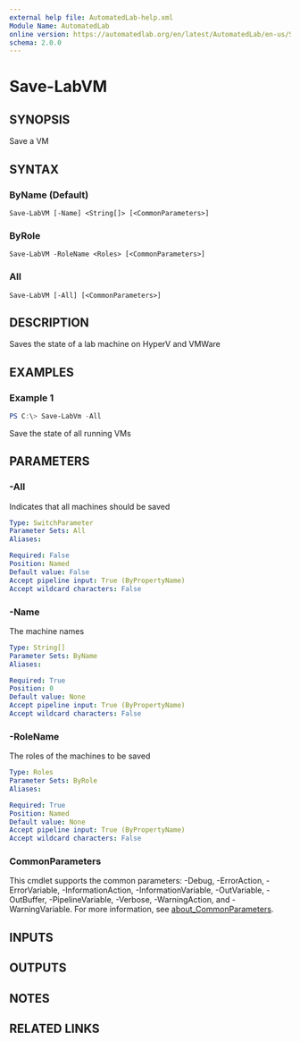 ```yaml
---
external help file: AutomatedLab-help.xml
Module Name: AutomatedLab
online version: https://automatedlab.org/en/latest/AutomatedLab/en-us/Save-LabVM
schema: 2.0.0
---
```


# Save-LabVM

## SYNOPSIS
Save a VM

## SYNTAX

### ByName (Default)
```
Save-LabVM [-Name] <String[]> [<CommonParameters>]
```

### ByRole
```
Save-LabVM -RoleName <Roles> [<CommonParameters>]
```

### All
```
Save-LabVM [-All] [<CommonParameters>]
```

## DESCRIPTION
Saves the state of a lab machine on HyperV and VMWare

## EXAMPLES

### Example 1
```powershell
PS C:\> Save-LabVm -All
```

Save the state of all running VMs

## PARAMETERS

### -All
Indicates that all machines should be saved

```yaml
Type: SwitchParameter
Parameter Sets: All
Aliases:

Required: False
Position: Named
Default value: False
Accept pipeline input: True (ByPropertyName)
Accept wildcard characters: False
```

### -Name
The machine names

```yaml
Type: String[]
Parameter Sets: ByName
Aliases:

Required: True
Position: 0
Default value: None
Accept pipeline input: True (ByPropertyName)
Accept wildcard characters: False
```

### -RoleName
The roles of the machines to be saved

```yaml
Type: Roles
Parameter Sets: ByRole
Aliases:

Required: True
Position: Named
Default value: None
Accept pipeline input: True (ByPropertyName)
Accept wildcard characters: False
```

### CommonParameters
This cmdlet supports the common parameters: -Debug, -ErrorAction, -ErrorVariable, -InformationAction, -InformationVariable, -OutVariable, -OutBuffer, -PipelineVariable, -Verbose, -WarningAction, and -WarningVariable. For more information, see [about_CommonParameters](http://go.microsoft.com/fwlink/?LinkID=113216).

## INPUTS

## OUTPUTS

## NOTES

## RELATED LINKS

